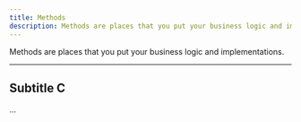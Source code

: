 ```yaml
---
title: Methods
description: Methods are places that you put your business logic and implementations.
---
```


Methods are places that you put your business logic and implementations.

---

## Subtitle C

...
